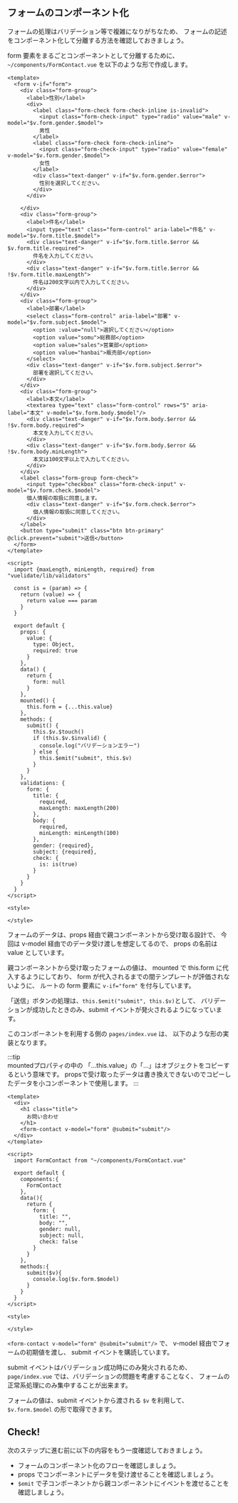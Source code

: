 ## フォームのコンポーネント化

フォームの処理はバリデーション等で複雑になりがちなため、
フォームの記述をコンポーネント化して分離する方法を確認しておきましょう。

form 要素をまるごとコンポーネントとして分離するために、
`~/components/FormContact.vue` を以下のような形で作成します。

```vue
<template>
  <form v-if="form">
    <div class="form-group">
      <label>性別</label>
      <div>
        <label class="form-check form-check-inline is-invalid">
          <input class="form-check-input" type="radio" value="male" v-model="$v.form.gender.$model">
          男性
        </label>
        <label class="form-check form-check-inline">
          <input class="form-check-input" type="radio" value="female" v-model="$v.form.gender.$model">
          女性
        </label>
        <div class="text-danger" v-if="$v.form.gender.$error">
          性別を選択してください。
        </div>
      </div>

    </div>
    <div class="form-group">
      <label>件名</label>
      <input type="text" class="form-control" aria-label="件名" v-model="$v.form.title.$model">
      <div class="text-danger" v-if="$v.form.title.$error && $v.form.title.required">
        件名を入力してください。
      </div>
      <div class="text-danger" v-if="$v.form.title.$error && !$v.form.title.maxLength">
        件名は200文字以内で入力してください。
      </div>
    </div>
    <div class="form-group">
      <label>部署</label>
      <select class="form-control" aria-label="部署" v-model="$v.form.subject.$model">
        <option :value="null">選択してください</option>
        <option value="somu">総務部</option>
        <option value="sales">営業部</option>
        <option value="hanbai">販売部</option>
      </select>
      <div class="text-danger" v-if="$v.form.subject.$error">
        部署を選択してください。
      </div>
    </div>
    <div class="form-group">
      <label>本文</label>
      <textarea type="text" class="form-control" rows="5" aria-label="本文" v-model="$v.form.body.$model"/>
      <div class="text-danger" v-if="$v.form.body.$error && !$v.form.body.required">
        本文を入力してください。
      </div>
      <div class="text-danger" v-if="$v.form.body.$error && !$v.form.body.minLength">
        本文は100文字以上で入力してください。
      </div>
    </div>
    <label class="form-group form-check">
      <input type="checkbox" class="form-check-input" v-model="$v.form.check.$model">
      個人情報の取扱に同意します。
      <div class="text-danger" v-if="$v.form.check.$error">
        個人情報の取扱に同意してください。
      </div>
    </label>
    <button type="submit" class="btn btn-primary" @click.prevent="submit">送信</button>
  </form>
</template>

<script>
  import {maxLength, minLength, required} from "vuelidate/lib/validators"

  const is = (param) => {
    return (value) => {
      return value === param
    }
  }

  export default {
    props: {
      value: {
        type: Object,
        required: true
      }
    },
    data() {
      return {
        form: null
      }
    },
    mounted() {
      this.form = {...this.value}
    },
    methods: {
      submit() {
        this.$v.$touch()
        if (this.$v.$invalid) {
          console.log("バリデーションエラー")
        } else {
          this.$emit("submit", this.$v)
        }
      }
    },
    validations: {
      form: {
        title: {
          required,
          maxLength: maxLength(200)
        },
        body: {
          required,
          minLength: minLength(100)
        },
        gender: {required},
        subject: {required},
        check: {
          is: is(true)
        }
      }
    }
  }
</script>

<style>

</style>
```

フォームのデータは、props 経由で親コンポーネントから受け取る設計で、
今回は v-model 経由でのデータ受け渡しを想定してるので、 props の名前は value としています。

親コンポーネントから受け取ったフォームの値は、
mounted で this.form に代入するようにしており、
form が代入されるまでの間テンプレートが評価されないように、 ルートの form 要素に
`v-if="form"` を付与しています。

「送信」ボタンの処理は、`this.$emit("submit", this.$v)`として、
バリデーションが成功したときのみ、submit イベントが発火されるようになっています。

このコンポーネントを利用する側の `pages/index.vue` は、
以下のような形の実装となります。

:::tip  
mountedプロパティの中の
「...this.value」の「...」はオブジェクトをコピーするという意味です。
propsで受け取ったデータは書き換えできないのでコピーしたデータを小コンポーネントで使用します。
:::

```vue
<template>
  <div>
    <h1 class="title">
      お問い合わせ
    </h1>
    <form-contact v-model="form" @submit="submit"/>
  </div>
</template>

<script>
  import FormContact from "~/components/FormContact.vue"

  export default {
    components:{
      FormContact
    },
    data(){
      return {
        form: {
          title: "",
          body: "",
          gender: null,
          subject: null,
          check: false
        }
      }
    },
    methods:{
      submit($v){
        console.log($v.form.$model)
      }
    }
  }
</script>

<style>

</style>
```

`<form-contact v-model="form" @submit="submit"/>` で、
v-model 経由でフォームの初期値を渡し、 submit イベントを購読しています。

submit イベントはバリデーション成功時にのみ発火されるため、
`page/index.vue` では、バリデーションの問題を考慮することなく、
フォームの正常系処理にのみ集中することが出来ます。

フォームの値は、submit イベントから渡される `$v` を利用して、
`$v.form.$model` の形で取得できます。


## Check! 

次のステップに進む前に以下の内容をもう一度確認しておきましょう。

- フォームのコンポーネント化のフローを確認しましょう。
- props でコンポーネントにデータを受け渡せることを確認しましょう。
- `$emit` で子コンポーネントから親コンポーネントにイベントを渡せることを確認しましょう。


